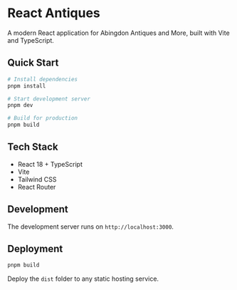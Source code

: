# React Antiques

A modern React application for Abingdon Antiques and More, built with Vite and TypeScript.

## Quick Start

```bash
# Install dependencies
pnpm install

# Start development server
pnpm dev

# Build for production
pnpm build
```

## Tech Stack

- React 18 + TypeScript
- Vite
- Tailwind CSS
- React Router

## Development

The development server runs on `http://localhost:3000`.

## Deployment

```bash
pnpm build
```

Deploy the `dist` folder to any static hosting service.
